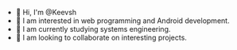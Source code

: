 - 👋 Hi, I'm @Keevsh
- 👀 I am interested in web programming and Android development.
- 🌱 I am currently studying systems engineering.
- 💞️ I am looking to collaborate on interesting projects.
